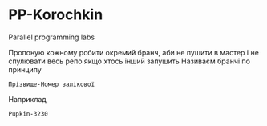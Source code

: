 # PP-Korochkin
Parallel programming labs

Пропоную кожному робити окремий бранч, аби не пушити в мастер і не спулювати весь репо якщо хтось інший запушить
Називаєм бранчі по принципу

	Прізвище-Номер залікової 

Наприклад 

	Pupkin-3230
